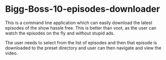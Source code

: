 # Bigg-Boss-10-episodes-downloader
This is a command line application which can easily download the latest episodes of the show hassle free. This is better than voot, as the user can watch the episodes on the fly and without stupid ads.

The user needs to select from the list of episodes and then that episode is downloaded to the preset directory and user can then navigate and view the video.

